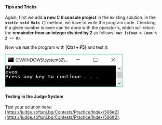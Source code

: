 #### Tips and Tricks

Again, first we add **a new C # console project** in the existing solution. In the **`static void Main ()`** method, we have to write the program code. Checking if a given number is even can be done with the operator **`%`**, which will return the **remainder from an integer divided by 2** as follows: **`var isEven = (num % 2 == 0)`**.

Now we **run** the program with [**Ctrl + F5**] and test it:

![](/assets/chapter-3-images/03.Even-or-odd-01.png)

#### Testing in the Judge System

Test your solution here: [https://judge.softuni.bg/Contests/Practice/Index/506#2](https://judge.softuni.bg/Contests/Practice/Index/506#2).
